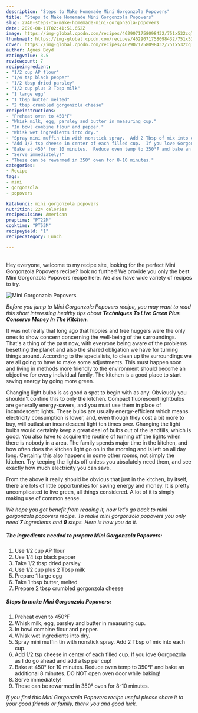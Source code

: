```yaml
---
description: "Steps to Make Homemade Mini Gorgonzola Popovers"
title: "Steps to Make Homemade Mini Gorgonzola Popovers"
slug: 2740-steps-to-make-homemade-mini-gorgonzola-popovers
date: 2020-08-11T02:41:51.652Z
image: https://img-global.cpcdn.com/recipes/4629071758098432/751x532cq70/mini-gorgonzola-popovers-recipe-main-photo.jpg
thumbnail: https://img-global.cpcdn.com/recipes/4629071758098432/751x532cq70/mini-gorgonzola-popovers-recipe-main-photo.jpg
cover: https://img-global.cpcdn.com/recipes/4629071758098432/751x532cq70/mini-gorgonzola-popovers-recipe-main-photo.jpg
author: Agnes Boyd
ratingvalue: 3.5
reviewcount: 7
recipeingredient:
- "1/2 cup AP flour"
- "1/4 tsp black pepper"
- "1/2 tbsp dried parsley"
- "1/2 cup plus 2 Tbsp milk"
- "1 large egg"
- "1 tbsp butter melted"
- "2 tbsp crumbled gorgonzola cheese"
recipeinstructions:
- "Preheat oven to 450°F"
- "Whisk milk, egg, parsley and butter in measuring cup."
- "In bowl combine flour and pepper."
- "Whisk wet ingredients into dry."
- "Spray mini muffin tin with nonstick spray.  Add 2 Tbsp of mix into each cup."
- "Add 1/2 tsp cheese in center of each filled cup.  If you love Gorgonzola as I do go ahead and add a tsp per cup!"
- "Bake at 450° for 10 minutes.  Reduce oven temp to 350°F and bake an additional 8 minutes. DO NOT open oven door while baking!"
- "Serve immediately!"
- "These can be rewarmed in 350° oven for 8-10 minutes."
categories:
- Recipe
tags:
- mini
- gorgonzola
- popovers

katakunci: mini gorgonzola popovers 
nutrition: 224 calories
recipecuisine: American
preptime: "PT22M"
cooktime: "PT53M"
recipeyield: "1"
recipecategory: Lunch

---
```

<br>
Hey everyone, welcome to my recipe site, looking for the perfect Mini Gorgonzola Popovers recipe? look no further! We provide you only the best Mini Gorgonzola Popovers recipe here. We also have wide variety of recipes to try.
<br>


![Mini Gorgonzola Popovers](https://img-global.cpcdn.com/recipes/4629071758098432/751x532cq70/mini-gorgonzola-popovers-recipe-main-photo.jpg)

<i>Before you jump to Mini Gorgonzola Popovers recipe, you may want to read this short interesting healthy tips about 
<strong>Techniques To Live Green Plus Conserve Money In The Kitchen</strong>.</i>
</br>

It was not really that long ago that hippies and tree huggers were the only ones to show concern concerning the well-being of the surroundings. That's a thing of the past now, with everyone being aware of the problems besetting the planet and also the shared obligation we have for turning things around. According to the specialists, to clean up the surroundings we are all going to have to make some adjustments. This must happen soon and living in methods more friendly to the environment should become an objective for every individual family. The kitchen is a good place to start saving energy by going more green.

Changing light bulbs is as good a spot to begin with as any. Obviously you shouldn't confine this to only the kitchen. Compact fluorescent lightbulbs are generally energy-savers, and you must use them in place of incandescent lights. These bulbs are usually energy-efficient which means electricity consumption is lower, and, even though they cost a bit more to buy, will outlast an incandescent light ten times over. Changing the light bulbs would certainly keep a great deal of bulbs out of the landfills, which is good. You also have to acquire the routine of turning off the lights when there is nobody in a area. The family spends major time in the kitchen, and how often does the kitchen light go on in the morning and is left on all day long. Certainly this also happens in some other rooms, not simply the kitchen. Try keeping the lights off unless you absolutely need them, and see exactly how much electricity you can save.

From the above it really should be obvious that just in the kitchen, by itself, there are lots of little opportunities for saving energy and money. It is pretty uncomplicated to live green, all things considered. A lot of it is simply making use of common sense.


<i>We hope you got benefit from reading it, now let's go back to mini gorgonzola popovers recipe. To make mini gorgonzola popovers you only need <strong>7</strong> ingredients and <strong>9</strong> steps. Here is how you do it.
</i>

##### The ingredients needed to prepare Mini Gorgonzola Popovers:

1. Use 1/2 cup AP flour
1. Use 1/4 tsp black pepper
1. Take 1/2 tbsp dried parsley
1. Use 1/2 cup plus 2 Tbsp milk
1. Prepare 1 large egg
1. Take 1 tbsp butter, melted
1. Prepare 2 tbsp crumbled gorgonzola cheese


##### Steps to make Mini Gorgonzola Popovers:

1. Preheat oven to 450°F
1. Whisk milk, egg, parsley and butter in measuring cup.
1. In bowl combine flour and pepper.
1. Whisk wet ingredients into dry.
1. Spray mini muffin tin with nonstick spray.  Add 2 Tbsp of mix into each cup.
1. Add 1/2 tsp cheese in center of each filled cup.  If you love Gorgonzola as I do go ahead and add a tsp per cup!
1. Bake at 450° for 10 minutes.  Reduce oven temp to 350°F and bake an additional 8 minutes. DO NOT open oven door while baking!
1. Serve immediately!
1. These can be rewarmed in 350° oven for 8-10 minutes.


<i>If you find this Mini Gorgonzola Popovers recipe useful please share it to your good friends or family, thank you and good luck.</i>
